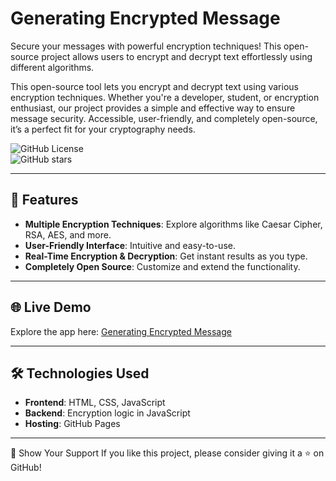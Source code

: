 # Generating Encrypted Message  

Secure your messages with powerful encryption techniques! This open-source project allows users to encrypt and decrypt text effortlessly using different algorithms.

This open-source tool lets you encrypt and decrypt text using various encryption techniques. Whether you're a developer, student, or encryption enthusiast, our project provides a simple and effective way to ensure message security. Accessible, user-friendly, and completely open-source, it’s a perfect fit for your cryptography needs.
 
![GitHub License](https://img.shields.io/github/license/someshdiwan/GeneratingEncryptedMessage)  
![GitHub stars](https://img.shields.io/github/stars/someshdiwan/GeneratingEncryptedMessage)  

---

## 🚀 Features  

- **Multiple Encryption Techniques**: Explore algorithms like Caesar Cipher, RSA, AES, and more.  
- **User-Friendly Interface**: Intuitive and easy-to-use.  
- **Real-Time Encryption & Decryption**: Get instant results as you type.  
- **Completely Open Source**: Customize and extend the functionality.  

---

## 🌐 Live Demo  

Explore the app here: [Generating Encrypted Message](https://someshdiwan.github.io/SafeMessageGenerator/)  

---

## 🛠️ Technologies Used  

- **Frontend**: HTML, CSS, JavaScript  
- **Backend**: Encryption logic in JavaScript  
- **Hosting**: GitHub Pages  

---

🌟 Show Your Support
If you like this project, please consider giving it a ⭐ on GitHub!
